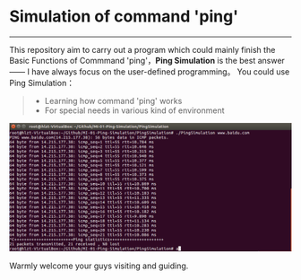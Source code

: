 # Simulation of command 'ping'

------

This repository aim to carry out a program which could mainly finish the Basic Functions of  Commmand 'ping'，**Ping Simulation** is the best answer —— I have always focus on the user-defined programming。 You could use Ping Simulation：

> * Learning how command 'ping' works
> * For special needs in various kind of environment

![Program-Running _Status](https://github.com/KelvinTsoi/MI-01-Ping-Simulation/blob/master/Attachment/example.png)

Warmly welcome your guys visiting and guiding.